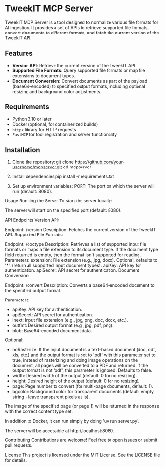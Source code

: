 # TweekIT MCP Server

TweekIT MCP Server is a tool designed to normalize various file formats for AI ingestion. It provides a set of APIs to retrieve supported file formats, convert documents to different formats, and fetch the current version of the TweekIT API.

## Features

- **Version API**: Retrieve the current version of the TweekIT API.
- **Supported File Formats**: Query supported file formats or map file extensions to document types.
- **Document Conversion**: Convert documents as part of the payload (base64-encoded) to specified output formats, including optional resizing and background color adjustments.

## Requirements

- Python 3.10 or later
- Docker (optional, for containerized builds)
- `httpx` library for HTTP requests
- `FastMCP` for tool registration and server functionality

## Installation

1. Clone the repository:
   git clone https://github.com/your-username/mcpserver.git
   cd mcpserver

2. Install dependencies
   pip install -r requirements.txt

3. Set up environment variables:
   PORT: The port on which the server will run (default: 8080).

Usage
Running the Server
To start the server locally:

The server will start on the specified port (default: 8080).

API Endpoints
Version API:

Endpoint: /version
Description: Fetches the current version of the TweekIT API.
Supported File Formats:

Endpoint: /doctype
Description: Retrieves a list of supported input file formats or maps a file extension to its document type. If the document type field returned is empty, then the format isn't supported for reading.
Parameters:
extension: File extension (e.g., jpg, docx). Optional, defaults to '*'. (return all supported input document types).
apiKey: API key for authentication.
apiSecret: API secret for authentication.
Document Conversion:

Endpoint: /convert
Description: Converts a base64-encoded document to the specified output format.

Parameters:
- apiKey: API key for authentication.
- apiSecret: API secret for authentication.
- inext: Input file extension (e.g., jpg, png, doc, docx, etc.).
- outfmt: Desired output format (e.g., jpg, pdf, png).
- blob: Base64-encoded document data.

Optional:
- noRasterize: If the input document is a text-based document (doc, odt, xls, etc.) and the output format is set to 'pdf' with this parameter set to true, instead of rasterizing and doing image operations on the document, all pages will be converted to a PDF and returned. If the output format is not 'pdf', this parameter is ignored. Defaults to false. 
- width: Desired width of the output (default: 0 for no resizing).
- height: Desired height of the output (default: 0 for no resizing).
- page: Page number to convert (for multi-page documents, default: 1).
- bgcolor: Background color for transparent documents (default: empty string - leave transparent pixels as is).

The image of the specified page (or page 1) will be returned in the response with the correct content type set.

In addition to Docker, it can run simply by doing 'uv run server.py'.

The server will be accessible at http://localhost:8080.

Contributing
Contributions are welcome! Feel free to open issues or submit pull requests.

License
This project is licensed under the MIT License. See the LICENSE file for details.
